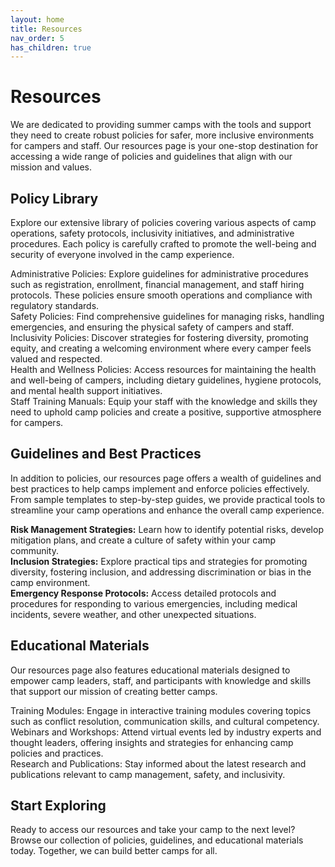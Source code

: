```yaml
---
layout: home
title: Resources
nav_order: 5
has_children: true
---
```


# **Resources**  

We are dedicated to providing summer camps with the tools and support they need to create robust policies for safer, more inclusive environments for campers and staff. Our resources page is your one-stop destination for accessing a wide range of policies and guidelines that align with our mission and values.  

## Policy Library  

Explore our extensive library of policies covering various aspects of camp operations, safety protocols, inclusivity initiatives, and administrative procedures. Each policy is carefully crafted to promote the well-being and security of everyone involved in the camp experience.  

Administrative Policies: Explore guidelines for administrative procedures such as registration, enrollment, financial management, and staff hiring protocols. These policies ensure smooth operations and compliance with regulatory standards.  
Safety Policies: Find comprehensive guidelines for managing risks, handling emergencies, and ensuring the physical safety of campers and staff.  
Inclusivity Policies: Discover strategies for fostering diversity, promoting equity, and creating a welcoming environment where every camper feels valued and respected.  
Health and Wellness Policies: Access resources for maintaining the health and well-being of campers, including dietary guidelines, hygiene protocols, and mental health support initiatives.  
Staff Training Manuals: Equip your staff with the knowledge and skills they need to uphold camp policies and create a positive, supportive atmosphere for campers.  

## Guidelines and Best Practices  

In addition to policies, our resources page offers a wealth of guidelines and best practices to help camps implement and enforce policies effectively. From sample templates to step-by-step guides, we provide practical tools to streamline your camp operations and enhance the overall camp experience.  

**Risk Management Strategies:** Learn how to identify potential risks, develop mitigation plans, and create a culture of safety within your camp community.  
**Inclusion Strategies:** Explore practical tips and strategies for promoting diversity, fostering inclusion, and addressing discrimination or bias in the camp environment.  
**Emergency Response Protocols:** Access detailed protocols and procedures for responding to various emergencies, including medical incidents, severe weather, and other unexpected situations.  

## Educational Materials  

Our resources page also features educational materials designed to empower camp leaders, staff, and participants with knowledge and skills that support our mission of creating better camps.  

Training Modules: Engage in interactive training modules covering topics such as conflict resolution, communication skills, and cultural competency.  
Webinars and Workshops: Attend virtual events led by industry experts and thought leaders, offering insights and strategies for enhancing camp policies and practices.  
Research and Publications: Stay informed about the latest research and publications relevant to camp management, safety, and inclusivity.  

## Start Exploring  

Ready to access our resources and take your camp to the next level? Browse our collection of policies, guidelines, and educational materials today. Together, we can build better camps for all.  
